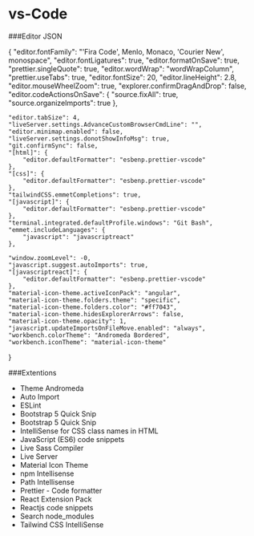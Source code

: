 # vs-Code
###Editor JSON



{
	"editor.fontFamily": "'Fira Code', Menlo, Monaco, 'Courier New', monospace",
	"editor.fontLigatures": true,
	"editor.formatOnSave": true,
	"prettier.singleQuote": true,
	"editor.wordWrap": "wordWrapColumn",
	"prettier.useTabs": true,
	"editor.fontSize": 20,
	"editor.lineHeight": 2.8,
	"editor.mouseWheelZoom": true,
	"explorer.confirmDragAndDrop": false,
	"editor.codeActionsOnSave": {
		"source.fixAll": true,
		"source.organizeImports": true
	},
	
	"editor.tabSize": 4,
	"liveServer.settings.AdvanceCustomBrowserCmdLine": "",
	"editor.minimap.enabled": false,
	"liveServer.settings.donotShowInfoMsg": true,
	"git.confirmSync": false,
	"[html]": {
		"editor.defaultFormatter": "esbenp.prettier-vscode"
	},
	"[css]": {
		"editor.defaultFormatter": "esbenp.prettier-vscode"
	},
	"tailwindCSS.emmetCompletions": true,
	"[javascript]": {
		"editor.defaultFormatter": "esbenp.prettier-vscode"
	},
	"terminal.integrated.defaultProfile.windows": "Git Bash",
	"emmet.includeLanguages": {
		"javascript": "javascriptreact"
	},

	"window.zoomLevel": -0,
	"javascript.suggest.autoImports": true,
	"[javascriptreact]": {
		"editor.defaultFormatter": "esbenp.prettier-vscode"
	},
	"material-icon-theme.activeIconPack": "angular",
	"material-icon-theme.folders.theme": "specific",
	"material-icon-theme.folders.color": "#ff7043",
	"material-icon-theme.hidesExplorerArrows": false,
	"material-icon-theme.opacity": 1,
	"javascript.updateImportsOnFileMove.enabled": "always",
	"workbench.colorTheme": "Andromeda Bordered",
	"workbench.iconTheme": "material-icon-theme"
}

###Extentions
- Theme Andromeda
- Auto Import
- ESLint
- Bootstrap 5 Quick Snip
- Bootstrap 5 Quick Snip
- IntelliSense for CSS class names in HTML
- JavaScript (ES6) code snippets
- Live Sass Compiler
- Live Server
- Material Icon Theme
- npm Intellisense
- Path Intellisense
- Prettier - Code formatter
- React Extension Pack
- Reactjs code snippets
- Search node_modules
- Tailwind CSS IntelliSense


